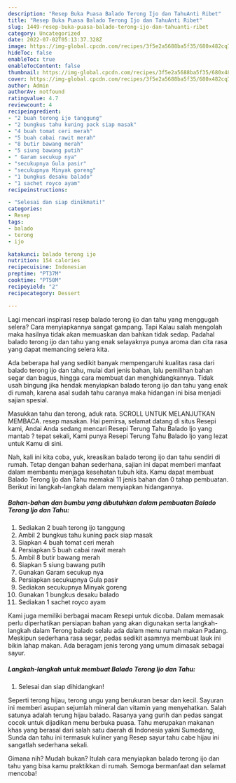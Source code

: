 ```yaml
---
description: "Resep Buka Puasa Balado Terong Ijo dan TahuAnti Ribet"
title: "Resep Buka Puasa Balado Terong Ijo dan TahuAnti Ribet"
slug: 1449-resep-buka-puasa-balado-terong-ijo-dan-tahuanti-ribet
category: Uncategorized
date: 2022-07-02T05:13:37.328Z
image: https://img-global.cpcdn.com/recipes/3f5e2a5688ba5f35/680x482cq70/balado-terong-ijo-dan-tahu-foto-resep-utama.jpg
hideToc: false
enableToc: true
enableTocContent: false
thumbnail: https://img-global.cpcdn.com/recipes/3f5e2a5688ba5f35/680x482cq70/balado-terong-ijo-dan-tahu-foto-resep-utama.jpg
cover: https://img-global.cpcdn.com/recipes/3f5e2a5688ba5f35/680x482cq70/balado-terong-ijo-dan-tahu-foto-resep-utama.jpg
author: Admin
authorAv: notfound
ratingvalue: 4.7
reviewcount: 4
recipeingredient:
- "2 buah terong ijo tanggung"
- "2 bungkus tahu kuning pack siap masak"
- "4 buah tomat ceri merah"
- "5 buah cabai rawit merah"
- "8 butir bawang merah"
- "5 siung bawang putih"
- " Garam secukup nya"
- "secukupnya Gula pasir"
- "secukupnya Minyak goreng"
- "1 bungkus desaku balado"
- "1 sachet royco ayam"
recipeinstructions:

- "Selesai dan siap dinikmati!"
categories:
- Resep
tags:
- balado
- terong
- ijo

katakunci: balado terong ijo 
nutrition: 154 calories
recipecuisine: Indonesian
preptime: "PT37M"
cooktime: "PT50M"
recipeyield: "2"
recipecategory: Dessert

---
```



Lagi mencari inspirasi resep balado terong ijo dan tahu yang menggugah selera? Cara menyiapkannya sangat gampang. Tapi Kalau salah mengolah maka hasilnya tidak akan memuaskan dan bahkan tidak sedap. Padahal balado terong ijo dan tahu yang enak selayaknya punya aroma dan cita rasa yang dapat memancing selera kita.


Ada beberapa hal yang sedikit banyak mempengaruhi kualitas rasa dari balado terong ijo dan tahu, mulai dari jenis bahan, lalu pemilihan bahan segar dan bagus, hingga cara membuat dan menghidangkannya. Tidak usah bingung jika hendak menyiapkan balado terong ijo dan tahu yang enak di rumah, karena asal sudah tahu caranya maka hidangan ini bisa menjadi sajian spesial.

Masukkan tahu dan terong, aduk rata. SCROLL UNTUK MELANJUTKAN MEMBACA. resep masakan. Hai pemirsa, selamat datang di situs Resepi kami, Andai Anda sedang mencari Resepi Terung Tahu Balado Ijo yang mantab ? tepat sekali, Kami punya Resepi Terung Tahu Balado Ijo yang lezat untuk Kamu di sini.


Nah, kali ini kita coba, yuk, kreasikan balado terong ijo dan tahu sendiri di rumah. Tetap dengan bahan sederhana, sajian ini dapat memberi manfaat dalam membantu menjaga kesehatan tubuh kita. Kamu dapat membuat Balado Terong Ijo dan Tahu memakai 11 jenis bahan dan 0 tahap pembuatan. Berikut ini langkah-langkah dalam menyiapkan hidangannya.

<!--inarticleads1-->

##### Bahan-bahan dan bumbu yang dibutuhkan dalam pembuatan Balado Terong Ijo dan Tahu:

1. Sediakan 2 buah terong ijo tanggung
1. Ambil 2 bungkus tahu kuning pack siap masak
1. Siapkan 4 buah tomat ceri merah
1. Persiapkan 5 buah cabai rawit merah
1. Ambil 8 butir bawang merah
1. Siapkan 5 siung bawang putih
1. Gunakan  Garam secukup nya
1. Persiapkan secukupnya Gula pasir
1. Sediakan secukupnya Minyak goreng
1. Gunakan 1 bungkus desaku balado
1. Sediakan 1 sachet royco ayam


Kami juga memiliki berbagai macam Resepi untuk dicoba. Dalam memasak perlu diperhatikan persiapan bahan yang akan digunakan serta langkah-langkah dalam Terong balado selalu ada dalam menu rumah makan Padang. Meskipun sederhana rasa segar, pedas sedikit asamnya membuat lauk ini bikin lahap makan. Ada beragam jenis terong yang umum dimasak sebagai sayur. 

<!--inarticleads2-->

##### Langkah-langkah untuk membuat Balado Terong Ijo dan Tahu:


1. Selesai dan siap dihidangkan!

Seperti terong hijau, terong ungu yang berukuran besar dan kecil. Sayuran ini memberi asupan sejumlah mineral dan vitamin yang menyehatkan. Salah satunya adalah terung hijau balado. Rasanya yang gurih dan pedas sangat cocok untuk dijadikan menu berbuka puasa. Tahu merupakan makanan khas yang berasal dari salah satu daerah di Indonesia yakni Sumedang, Sunda dan tahu ini termasuk kuliner yang Resep sayur tahu cabe hijau ini sangatlah sederhana sekali. 

Gimana nih? Mudah bukan? Itulah cara menyiapkan balado terong ijo dan tahu yang bisa kamu praktikkan di rumah. Semoga bermanfaat dan selamat mencoba!
